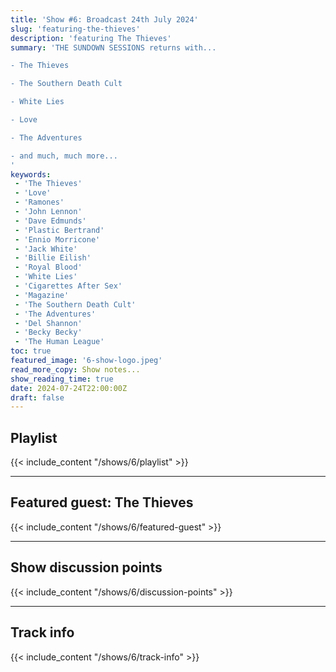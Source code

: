 ```yaml
---
title: 'Show #6: Broadcast 24th July 2024'
slug: 'featuring-the-thieves'
description: 'featuring The Thieves'
summary: 'THE SUNDOWN SESSIONS returns with...

- The Thieves

- The Southern Death Cult

- White Lies

- Love

- The Adventures

- and much, much more...
'
keywords:
 - 'The Thieves'
 - 'Love'
 - 'Ramones'
 - 'John Lennon'
 - 'Dave Edmunds'
 - 'Plastic Bertrand'
 - 'Ennio Morricone'
 - 'Jack White'
 - 'Billie Eilish'
 - 'Royal Blood'
 - 'White Lies'
 - 'Cigarettes After Sex'
 - 'Magazine'
 - 'The Southern Death Cult'
 - 'The Adventures'
 - 'Del Shannon'
 - 'Becky Becky'
 - 'The Human League'
toc: true
featured_image: '6-show-logo.jpeg'
read_more_copy: Show notes...
show_reading_time: true
date: 2024-07-24T22:00:00Z
draft: false
---
```


## Playlist
{{< include_content "/shows/6/playlist" >}}

---

## Featured guest: The Thieves
{{< include_content "/shows/6/featured-guest" >}}

---

## Show discussion points
{{< include_content "/shows/6/discussion-points" >}}

---

## Track info
{{< include_content "/shows/6/track-info" >}}

